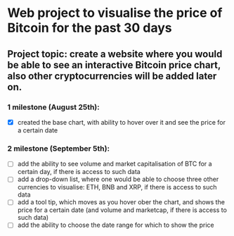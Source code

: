 # Web project to visualise the price of Bitcoin for the past 30 days

## Project topic: create a website where you would be able to see an interactive Bitcoin price chart, also other cryptocurrencies will be added later on. 

### 1 milestone (August 25th):
- [X] created the base chart, with ability to hover over it and see the price for a certain date
### 2 milestone (September 5th):
- [ ] add the ability to see volume and market capitalisation of BTC for a certain day, if there is access to such data
- [ ] add a drop-down list, where one would be able to choose three other currencies to visualise: ETH, BNB and XRP, if there is access to such data
- [ ] add a tool tip, which moves as you hover ober the chart, and shows the price for a certain date (and volume and marketcap, if there is access to such data)
- [ ] add the ability to choose the date range for which to show the price
